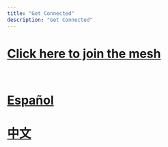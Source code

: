 ```yaml
---
title: "Get Connected"
description: "Get Connected"
---
```



# [Click here to join the mesh](https://forms.mesh.nycmesh.net/join)

<br>

# [Español](/es/join)

# [中文](/zh/join)
